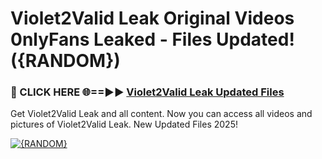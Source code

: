 # Violet2Valid Leak Original Videos 0nlyFans Leaked - Files Updated! ({RANDOM})

<h3>🔴 CLICK HERE 🌐==►► <a href="https://betterlinks.top/A2PfLJ" rel="nofollow">Violet2Valid Leak Updated Files</a></h3>

Get Violet2Valid Leak and all content. Now you can access all videos and pictures of Violet2Valid Leak. New Updated Files 2025!

[![{RANDOM}](https://i.imgur.com/ppqm5kG.gif)](https://betterlinks.top/A2PfLJ)